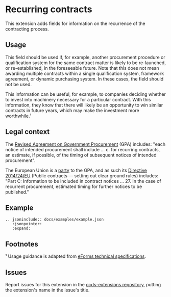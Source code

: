 # Recurring contracts

This extension adds fields for information on the recurrence of the contracting process.

## Usage

This field should be used if, for example, another procurement procedure or qualification system for the same contract matter is likely to be re-launched, or re-established, in the foreseeable future. Note that this does not mean awarding multiple contracts within a single qualification system, framework agreement, or dynamic purchasing system. In these cases, the field should not be used.

This information can be useful, for example, to companies deciding whether to invest into machinery necessary for a particular contract. With this information, they know that there will likely be an opportunity to win similar contracts in future years, which may make the investment more worthwhile.¹

## Legal context

The [Revised Agreement on Government Procurement](https://www.wto.org/english/docs_e/legal_e/rev-gpr-94_01_e.htm) (GPA) includes: "each notice of intended procurement shall include … c. for recurring contracts, an estimate, if possible, of the timing of subsequent notices of intended procurement".

The European Union is a [party](https://www.wto.org/english/tratop_e/gproc_e/memobs_e.htm) to the GPA, and as such its [Directive 2014/24/EU](https://eur-lex.europa.eu/legal-content/EN/TXT/?uri=uriserv:OJ.L_.2014.094.01.0065.01.ENG) (Public contracts — setting out clear ground rules) includes: "Part C: Information to be included in contract notices … 27. In the case of recurrent procurement, estimated timing for further notices to be published."

## Example

```eval_rst
.. jsoninclude:: docs/examples/example.json
   :jsonpointer: 
   :expand: 
```

## Footnotes

¹ Usage guidance is adapted from [eForms technical specifications](http://ec.europa.eu/growth/content/targeted-consultation-eforms-next-generation-public-procurement-standard-forms-0_en).

## Issues

Report issues for this extension in the [ocds-extensions repository](https://github.com/open-contracting/ocds-extensions/issues), putting the extension's name in the issue's title.
